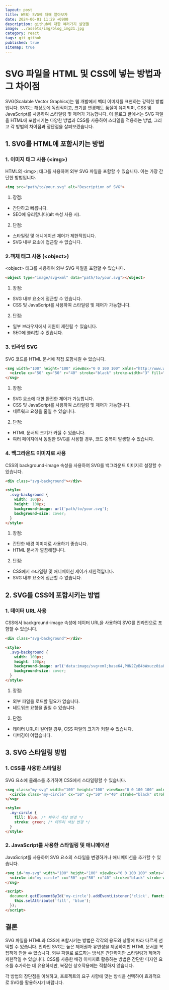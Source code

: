 ```yaml
---
layout: post
title: WEB) SVG에 대해 알아보자
date: 2024-06-01 11:29 +0900
description: github에 대한 여러가지 설명들
image: ../assets/img/blog_img31.jpg
category: react
tags: git github
published: true
sitemap: true
---
```


# SVG 파일을 HTML 및 CSS에 넣는 방법과 그 차이점
SVG(Scalable Vector Graphics)는 웹 개발에서 벡터 이미지를 표현하는 강력한 방법입니다. SVG는 해상도에 독립적이고, 크기를 변경해도 품질이 유지되며, CSS 및 JavaScript를 사용하여 스타일링 및 제어가 가능합니다. 이 블로그 글에서는 SVG 파일을 HTML에 포함시키는 다양한 방법과 CSS를 사용하여 스타일을 적용하는 방법, 그리고 각 방법의 차이점과 장단점을 살펴보겠습니다.

## 1. SVG를 HTML에 포함시키는 방법

### 1. 이미지 태그 사용 (&lt;img&gt;)
HTML의 &lt;img&gt;; 태그를 사용하여 외부 SVG 파일을 포함할 수 있습니다. 이는 가장 간단한 방법입니다.

````html
<img src="path/to/your.svg" alt="Description of SVG">
````

1) 장점:

- 간단하고 빠릅니다.
- SEO에 유리합니다(alt 속성 사용 시).

2) 단점:

- 스타일링 및 애니메이션 제어가 제한적입니다.
- SVG 내부 요소에 접근할 수 없습니다.

### 2.객체 태그 사용 (&lt;object&gt;)
&lt;object&gt; 태그를 사용하여 외부 SVG 파일을 포함할 수 있습니다.

````html
<object type="image/svg+xml" data="path/to/your.svg"></object>
````

1) 장점:

- SVG 내부 요소에 접근할 수 있습니다.
- CSS 및 JavaScript를 사용하여 스타일링 및 제어가 가능합니다.

2) 단점:

- 일부 브라우저에서 지원이 제한될 수 있습니다.
- SEO에 불리할 수 있습니다.

### 3. 인라인 SVG
SVG 코드를 HTML 문서에 직접 포함시킬 수 있습니다.

````html
<svg width="100" height="100" viewBox="0 0 100 100" xmlns="http://www.w3.org/2000/svg">
  <circle cx="50" cy="50" r="40" stroke="black" stroke-width="3" fill="red" />
</svg>
````

1) 장점:

- SVG 요소에 대한 완전한 제어가 가능합니다.
- CSS 및 JavaScript를 사용하여 스타일링 및 제어가 가능합니다.
- 네트워크 요청을 줄일 수 있습니다.

2) 단점:

- HTML 문서의 크기가 커질 수 있습니다.
- 여러 페이지에서 동일한 SVG를 사용할 경우, 코드 중복이 발생할 수 있습니다.

### 4. 백그라운드 이미지로 사용
CSS의 background-image 속성을 사용하여 SVG를 백그라운드 이미지로 설정할 수 있습니다.

````html
<div class="svg-background"></div>

<style>
  .svg-background {
    width: 100px;
    height: 100px;
    background-image: url('path/to/your.svg');
    background-size: cover;
  }
</style>
````

1) 장점:

- 간단한 배경 이미지로 사용하기 좋습니다.
- HTML 문서가 깔끔해집니다.

2) 단점:

- CSS에서 스타일링 및 애니메이션 제어가 제한적입니다.
- SVG 내부 요소에 접근할 수 없습니다.


## 2. SVG를 CSS에 포함시키는 방법

### 1. 데이터 URL 사용
CSS에서 background-image 속성에 데이터 URL을 사용하여 SVG를 인라인으로 포함할 수 있습니다.

````html
<div class="svg-background"></div>

<style>
  .svg-background {
    width: 100px;
    height: 100px;
    background-image: url('data:image/svg+xml;base64,PHN2ZyB4bWxucz0iaHR0cDovL3d3dy53My5vcmcvMjAwMC9zdmciIHdpZHRoPSIxMDAiIGhlaWdodD0iMTAwIj48Y2lyY2xlIGN4PSI1MCIgY3k9IjUwIiByPSI0MCIgc3Ryb2tlPSJibGFjayIgc3Ryb2tlLXdpZHRoPSIzIiBmaWxsPSJyZWQiIC8+PC9zdmc+');
    background-size: cover;
  }
</style>
````

1) 장점:

- 외부 파일을 로드할 필요가 없습니다.
- 네트워크 요청을 줄일 수 있습니다.

2) 단점:

- 데이터 URL이 길어질 경우, CSS 파일의 크기가 커질 수 있습니다.
- 디버깅이 어렵습니다.

## 3. SVG 스타일링 방법

### 1. CSS를 사용한 스타일링
SVG 요소에 클래스를 추가하여 CSS에서 스타일링할 수 있습니다.

````html
<svg class="my-svg" width="100" height="100" viewBox="0 0 100 100" xmlns="http://www.w3.org/2000/svg">
  <circle class="my-circle" cx="50" cy="50" r="40" stroke="black" stroke-width="3" fill="red" />
</svg>

<style>
  .my-circle {
    fill: blue; /* 채우기 색상 변경 */
    stroke: green; /* 테두리 색상 변경 */
  }
</style>
````

### 2. JavaScript를 사용한 스타일링 및 애니메이션
JavaScript를 사용하여 SVG 요소의 스타일을 변경하거나 애니메이션을 추가할 수 있습니다.

````html
<svg id="my-svg" width="100" height="100" viewBox="0 0 100 100" xmlns="http://www.w3.org/2000/svg">
  <circle id="my-circle" cx="50" cy="50" r="40" stroke="black" stroke-width="3" fill="red" />
</svg>

<script>
  document.getElementById('my-circle').addEventListener('click', function() {
    this.setAttribute('fill', 'blue');
  });
</script>
````

## 결론
SVG 파일을 HTML과 CSS에 포함시키는 방법은 각각의 용도와 상황에 따라 다르게 선택할 수 있습니다. 인라인 SVG는 높은 제어권과 유연성을 제공하지만 HTML 문서를 복잡하게 만들 수 있습니다. 외부 파일로 로드하는 방식은 간단하지만 스타일링과 제어가 제한적일 수 있습니다. CSS를 사용한 배경 이미지로 활용하는 방법은 간단한 디자인 요소를 추가하는 데 유용하지만, 복잡한 상호작용에는 적합하지 않습니다.     
      
각 방법의 장단점을 이해하고, 프로젝트의 요구 사항에 맞는 방식을 선택하여 효과적으로 SVG를 활용하시기 바랍니다.     
